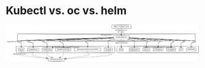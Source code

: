 # Kubectl vs. oc vs. helm 

![kubectl vs. oc vs. helm](/images/helm-oc-kubectl-api-server-openshift.svg)
